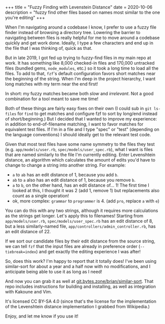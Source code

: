 +++
title = "Fuzzy Finding with Levenstein Distance"
date = 2020-10-06
description = "fuzzy find other files based on names most similar to the one you're editing"
+++

When I'm navigating around a codebase I know, I prefer to use a fuzzy file finder instead of browsing a directory tree.
Lowering the barrier to navigating between files is really helpful for me to move around a codebase quickly and get work done.
Ideally, I type a few characters and end up in the file that I was thinking of, quick as that.

But in late 2019, I got fed up trying to fuzzy-find files in my main repo at work.
It has something like 8,000 checked-in files and 170,000 untracked files (bundled gems, `node_modules`, etc.) so it took a long time to load all the files.
To add to that, `fzf`'s default configuration favors short matches near the beginning of the string.
When I'm deep in the project hierarchy, I want long matches with my term near the end first!

In short: my fuzzy matches became both *slow* and *irrelevant*.
Not a good combination for a tool meant to save me time!

<!-- more -->

Both of these things are fairly easy fixes on their own (I could sub in `git ls-files` for `find` to get matches and configure fzf to sort by long/end instead of short/beginning.)
But I decided that I wanted to improve my experience: in addition to end-of-filename matching, I want to favor matches for equivalent test files.
If I'm in a file and I type "spec" or "test" (depending on the language conventions) I should ideally get to the relevant test code.

Given that most test files have some name symmetry to the files they test (e.g. `app/models/user.rb`, `spec/models/user_spec.rb`), what I want is files that are named similarly to the file I'm currently editing.
Enter Levenshtein distance, an algorithm which calculates the amount of edits you'd have to change to change a string into another string.
For example:

- `a` to `ab` has an edit distance of 1, because you add `b`.
- `ab` to `a` also has an edit distance of 1, because you remove `b`.
- `a` to `b`, on the other hand, has an edit distance of... 1! The first time I looked at this, I thought it was 2 (add 1, remove 1) but replacements also count as a single operation!
- ok, more complex: `grammar` to `programmer` is 4. (add `pro`, replace `a` with `e`)

You can do this with any two strings, although it requires more calculations as the strings get longer.
Let's apply this to filenames!
Starting from `app/models/user.rb`, `spec/models/user_spec.rb` has an edit distance of 8, but a less similarly-named file, `app/controllers/admin_controller.rb`, has an edit distance of 22.

If we sort our candidate files by their edit distance from the source string, we can tell `fzf` that the input files are already in preference order (`--tiebreak=index`) and get exactly the editing experience I was after!

So, does this work?
I'm happy to report that it totally does!
I've been using similar-sort for about a year and a half now with no modifications, and I anticipate being able to use it as long as I need!

And now you can grab it as well at [git.bytes.zone/brian/similar-sort](https://git.bytes.zone/brian/similar-sort).
That repo includes instructions for building and installing, as well as integration with Kakoune and Vim.

It's licensed CC BY-SA 4.0 (since that's the license for the implementation of the Levenshtein distance implementation I grabbed from Wikipedia.)

Enjoy, and let me know if you use it!
